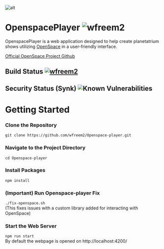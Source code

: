 ![alt](https://wallpapercave.com/wp/wp5050259.jpg)
# OpenspacePlayer ![wfreem2](https://badgen.net/badge/Angular/14.2.8/red)

OpenspacePlayer is a web application designed to help create planetatrium shows utilizing [OpenSpace](https://www.openspaceproject.com/) in a user-friendly interface.

[Official OpenSpace Project Github](https://github.com/OpenSpace/OpenSpace)

## Build Status [![wfreem2](https://circleci.com/gh/wfreem2/Openspace-player.svg?style=svg)](https://app.circleci.com/pipelines/github/wfreem2/Openspace-player)

## Security Status (Synk) ![Known Vulnerabilities](https://snyk.io/test/github/wfreem2/Openspace-player/badge.svg)

# Getting Started 

### Clone the Repository
`git clone https://github.com/wfreem2/Openspace-player.git`   
### Navigate to the Project Directory  
`cd Openspace-player`

### Install Packages  
`npm install`

### (Important) Run Openspace-player Fix  
`./fix-openspace.sh`  
(This fixes issues with a custom library added for interacting with OpenSpace)

### Start the Web Server  
`npm run start`  
By default the webpage is opened on http://localhost:4200/